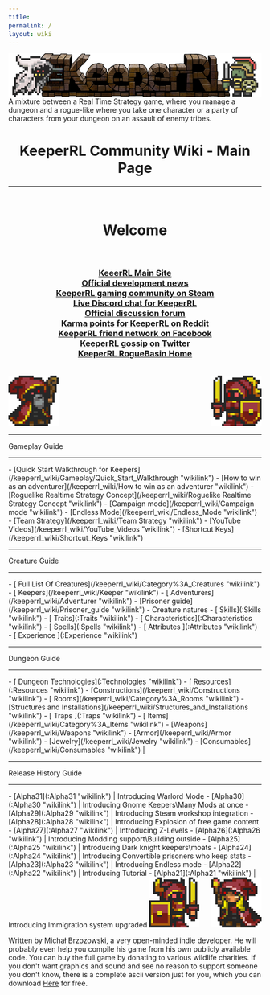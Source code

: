 ```yaml
---
title:
permalink: /
layout: wiki
---
```

<img align="center" src="logo-big.png">
A mixture between a Real Time Strategy game, where you manage a dungeon and a rogue-like where you take one character or a party of characters from your dungeon on an assault of enemy tribes.
<h1 align="center">KeeperRL Community Wiki - Main Page</h1>
<hr>
<br/>
<h1 align="center">Welcome</h1>
<br/>
<h3 align="center">
<a href="http://keeperrl.com/" class="uri">KeeerRL Main Site</a><br/>
<a href="https://keeperrl.com/category/News/" class="uri">Official development news</a><br/>
<a href="http://steamcommunity.com/app/329970" class="uri">KeeperRL gaming community on Steam</a><br/>
<a href="https://discord.gg/XZfCCs5" class="uri">Live Discord chat for KeeperRL</a><br/>
<a href="http://keeperrl.com/Forum" class="uri">Official discussion forum</a><br/>
<a href="https://www.reddit.com/r/Keeperrl" class="uri">Karma points for KeeperRL on Reddit</a><br/>
<a href="https://www.facebook.com/keeperrl" class="uri">KeeperRL friend network on Facebook</a><br/>
<a href="https://twitter.com/keeperRL" class="uri">KeeperRL gossip on Twitter</a><br/>
<a href="http://www.roguebasin.com/index.php?title=KeeperRL" class="uri">KeeperRL RogueBasin Home</a>
</h3>

<br/>
<img src="Keeper_east.png" title="fig:\Keeper_east.png" alt="Keeper_east.png" width="100" />
<img src="Keeper_knight_female_west.png" title="fig:\Keeper_knight_female_west.png" align="right" alt="Keeper_knight_female_west.png" width="100" />
<br/>

<hr>
Gameplay Guide                                  
<hr>
-   [Quick Start Walkthrough for Keepers](/keeperrl_wiki/Gameplay/Quick_Start_Walkthrough "wikilink")
-   [How to win as an adventurer](/keeperrl_wiki/How to win as an adventurer "wikilink")
-   [Roguelike Realtime Strategy Concept](/keeperrl_wiki/Roguelike Realtime Strategy Concept "wikilink")
-   [Campaign mode](/keeperrl_wiki/Campaign mode "wikilink")
-   [Endless Mode](/keeperrl_wiki/Endless_Mode "wikilink") 
-   [Team Strategy](/keeperrl_wiki/Team Strategy "wikilink")
-   [YouTube Videos](/keeperrl_wiki/YouTube_Videos "wikilink")
-   [Shortcut Keys](/keeperrl_wiki/Shortcut_Keys "wikilink")

<hr>
Creature Guide
<hr>
-   [ Full List Of Creatures](/keeperrl_wiki/Category%3A_Creatures "wikilink")               
-   [ Keepers](/keeperrl_wiki/Keeper "wikilink")                                          
-   [ Adventurers](/keeperrl_wiki/Adventurer "wikilink")                                  
-   [Prisoner guide](/keeperrl_wiki/Prisoner_guide "wikilink")                                
-   Creature natures                                                           
    -   [ Skills](:Skills "wikilink")                                          
    -   [ Traits](:Traits "wikilink")                                          
    -   [ Characteristics](:Characteristics "wikilink")                        
    -   [ Spells](:Spells "wikilink")                                          
    -   [ Attributes ](:Attributes "wikilink")                                 
    -   [ Experience ](:Experience "wikilink")

<hr>
Dungeon Guide
<hr>
-   [ Dungeon Technologies](:Technologies "wikilink")                                               
-   [ Resources](:Resources "wikilink")                                                              
-   [Constructions](/keeperrl_wiki/Constructions "wikilink")                                                        
   -   [ Rooms](/keeperrl_wiki/Category%3A_Rooms "wikilink")                                                       
        -   [Structures and Installations](/keeperrl_wiki/Structures_and_Installations "wikilink")                      
       -   [ Traps ](:Traps "wikilink")                                                                 
   -   [ Items](/keeperrl_wiki/Category%3A_Items "wikilink")                                                           
       -   [Weapons](/keeperrl_wiki/Weapons "wikilink")                                                                
       -   [Armor](/keeperrl_wiki/Armor "wikilink")                                                                    
       -   [Jewelry](/keeperrl_wiki/Jewelry "wikilink")                                                                
       -   [Consumables](/keeperrl_wiki/Consumables "wikilink")                                                        |

<hr>
Release History Guide
<hr>
-   [Alpha31](:Alpha31 "wikilink") | Introducing Warlord Mode
-   [Alpha30](:Alpha30 "wikilink") | Introducing Gnome Keepers\Many Mods at once
-   [Alpha29](:Alpha29 "wikilink") | Introducing Steam workshop integration
-   [Alpha28](:Alpha28 "wikilink") | Introducing Explosion of free game content
-   [Alpha27](:Alpha27 "wikilink") | Introducing  Z-Levels
-   [Alpha26](:Alpha26 "wikilink") | Introducing  Modding support\Building outside
-   [Alpha25](:Alpha25 "wikilink") | Introducing  Dark knight keepers\moats
-   [Alpha24](:Alpha24 "wikilink") | Introducing  Convertible prisoners who keep stats
-   [Alpha23](:Alpha23 "wikilink") | Introducing  Endless mode
-   [Alpha22](:Alpha22 "wikilink") | Introducing  Tutorial
-   [Alpha21](:Alpha21 "wikilink") | Introducing  Immigration system upgraded


<img src="Keeper_knight_east.png" title="fig:\Keeper knight" alt="Keeper_knight_east.png" width="100" />
<img src="Keeper_female_west.png" title="fig:\Keeper female" align="right" alt="Keeper_female_west.png" width="100" />

Written by Michał Brzozowski, a very open-minded indie developer. He will probably even help you compile his game from his own publicly available code. You can buy the full game by donating to various wildlife charities. If you don't want graphics and sound and see no reason to support someone you don't know, there is a complete ascii version just for you, which you can download <a href="https://keeperrl.com/download/" class="uri">Here</a> for free.
